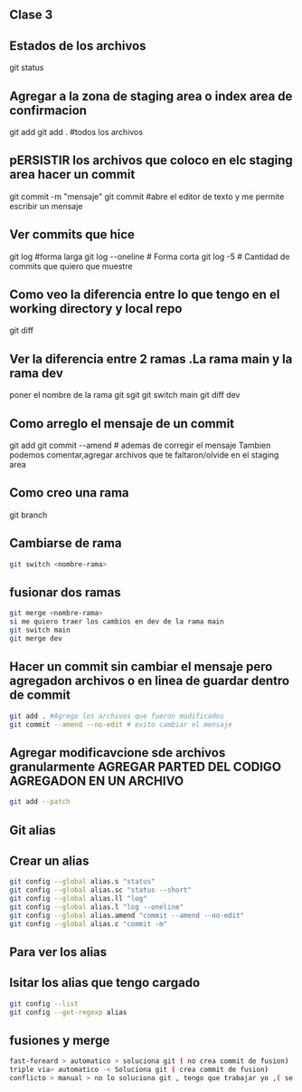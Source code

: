 ## Clase 3 
## Estados de los archivos
git status
## Agregar a la zona de staging area o index area de confirmacion
git add <nombre-archivo>
git add . #todos los archivos

## pERSISTIR  los archivos que coloco en elc staging area hacer un commit
git commit -m "mensaje"
git  commit #abre el editor de texto y me permite escribir un mensaje

## Ver commits que hice
git log #forma larga
git log --oneline # Forma corta
git log -5 # Cantidad de commits que quiero que muestre
## Como veo la diferencia entre lo que tengo en el working directory y local repo

git diff

## Ver la diferencia entre 2 ramas .La rama main y la rama dev
poner el nombre de la rama
git sgit <nombre- rama>
git switch main
git diff dev

## Como arreglo el mensaje de un commit 
git add <archivo-que-me-olvide>
git commit --amend # ademas de corregir el mensaje Tambien podemos comentar,agregar archivos que te faltaron/olvide en el staging area
## Como creo una rama

git branch <nombre-rama>
## Cambiarse de rama
````sh
git switch <nombre-rama>
````
## fusionar dos ramas
````sh
git merge <nombre-rama>
si me quiero traer los cambios en dev de la rama main
git switch main
git merge dev
````

## Hacer un commit sin cambiar el mensaje pero agregadon archivos o en linea de guardar dentro de commit
````sh
git add . #Agrego los archivos que fueron modificados
git commit --amend --no-edit # evito cambiar el mensaje
````
## Agregar modificavcione sde archivos granularmente AGREGAR PARTED DEL CODIGO AGREGADON EN UN ARCHIVO
````sh
git add --patch
````
## Git alias
## Crear un alias
````sh
git config --global alias.s "status"
git config --global alias.sc "status --short"
git config --global alias.ll "log"
git config --global alias.l "log --oneline"
git config --global alias.amend "commit --amend --no-edit"
git config --global alias.c "commit -m"
````
## Para ver los alias
## lsitar los alias que tengo cargado
````sh
git config --list
git config --get-regexp alias
````
## fusiones y merge 
````sh
fast-foreard > automatico > soluciona git ( no crea commit de fusion)
triple via> automatico -< Soluciona git ( crea commit de fusion)
conflicto > manual > no lo soluciona git , tengo que trabajar yo ,( se crea un commit solucion)

````